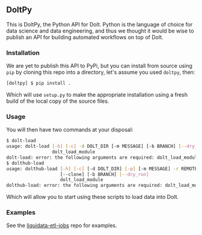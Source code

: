 ## DoltPy
This is DoltPy, the Python API for Dolt. Python is the language of choice for data science and data engineering, and thus we thought it would be wise to publish an API for building automated workflows on top of Dolt. 

### Installation
We are yet to publish this API to PyPi, but you can install from source using `pip` by cloning this repo into a directory, let's assume you used `doltpy`, then:
```bash
[doltpy] $ pip install .
```
Which will use `setup.py` to make the appropriate installation using a fresh build of the local copy of the source files.

### Usage
You will then have two commands at your disposal:
```bash
$ dolt-load
usage: dolt-load [-h] [-c] -d DOLT_DIR [-m MESSAGE] [-b BRANCH] [--dry_run]
                 dolt_load_module
dolt-load: error: the following arguments are required: dolt_load_module, -d/--dolt_dir
$ dolthub-load
usage: dolthub-load [-h] [-c] [-d DOLT_DIR] [-p] [-m MESSAGE] -r REMOTE_URL
                    [--clone] [-b BRANCH] [--dry_run]
                    dolt_load_module
dolthub-load: error: the following arguments are required: dolt_load_module, -r/--remote_url
```
Which will allow you to start using these scripts to load data into Dolt.

### Examples
See the [liquidata-etl-jobs](https://github.com/liquidata-inc/liquidata-etl-jobs) repo for examples.
